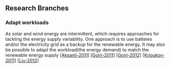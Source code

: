 Research Branches
---

### Adapt workloads
As solar and wind energy are intermittent, which requires approaches for tackling the energy supply variability. One approach is to use batteies and/or the electricity grid as a backup for the renewable energy. It may also be possible to adapt the workload(the energy demand) to match the renewable energy supply 
[[Aksanli-2011]](http://dl.acm.org/citation.cfm?id=2039257)
[[Goiri-2011]](http://ieeexplore.ieee.org/xpls/abs_all.jsp?arnumber=6114408)
[[Goiri-2012]](http://dl.acm.org/citation.cfm?id=2168843)
[[Krioukov-2011]](http://www.cs.berkeley.edu/~culler/papers/IntegratingRenewableEnergy.pdf)
[[Liu-2012]](http://dl.acm.org/citation.cfm?id=2254779)
